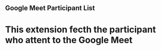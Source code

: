 ## Google Meet Participant List

# This extension fecth the participant who attent to the Google Meet